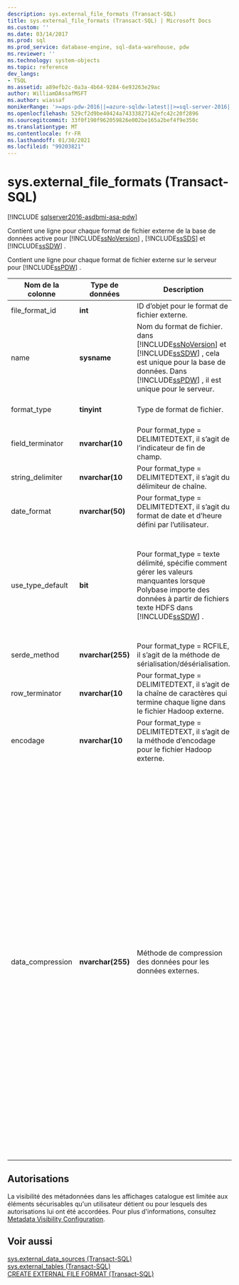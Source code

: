 ```yaml
---
description: sys.external_file_formats (Transact-SQL)
title: sys.external_file_formats (Transact-SQL) | Microsoft Docs
ms.custom: ''
ms.date: 03/14/2017
ms.prod: sql
ms.prod_service: database-engine, sql-data-warehouse, pdw
ms.reviewer: ''
ms.technology: system-objects
ms.topic: reference
dev_langs:
- TSQL
ms.assetid: a89efb2c-0a3a-4b64-9284-6e93263e29ac
author: WilliamDAssafMSFT
ms.author: wiassaf
monikerRange: '>=aps-pdw-2016||=azure-sqldw-latest||>=sql-server-2016||>=sql-server-linux-2017||=azuresqldb-mi-current'
ms.openlocfilehash: 529cf2d9be40424a74333827142efc42c20f2896
ms.sourcegitcommit: 33f0f190f962059826e002be165a2bef4f9e350c
ms.translationtype: MT
ms.contentlocale: fr-FR
ms.lasthandoff: 01/30/2021
ms.locfileid: "99203821"
---
```

# <a name="sysexternal_file_formats-transact-sql"></a>sys.external_file_formats (Transact-SQL)
[!INCLUDE [sqlserver2016-asdbmi-asa-pdw](../../includes/applies-to-version/sqlserver2016-asdbmi-asa-pdw.md)]

  Contient une ligne pour chaque format de fichier externe de la base de données active pour [!INCLUDE[ssNoVersion](../../includes/ssnoversion-md.md)] , [!INCLUDE[ssSDS](../../includes/sssds-md.md)] et [!INCLUDE[ssSDW](../../includes/sssdw-md.md)] .  
  
 Contient une ligne pour chaque format de fichier externe sur le serveur pour [!INCLUDE[ssPDW](../../includes/sspdw-md.md)] .  
  
|Nom de la colonne|Type de données|Description|Plage|  
|-----------------|---------------|-----------------|-----------|  
|file_format_id|**int**|ID d’objet pour le format de fichier externe.||  
|name|**sysname**|Nom du format de fichier. dans [!INCLUDE[ssNoVersion](../../includes/ssnoversion-md.md)] et [!INCLUDE[ssSDW](../../includes/sssdw-md.md)] , cela est unique pour la base de données. Dans [!INCLUDE[ssPDW](../../includes/sspdw-md.md)] , il est unique pour le serveur.||  
|format_type|**tinyint**|Type de format de fichier.|DELIMITEDTEXT, RCFILE, ORC, PARQUET|  
|field_terminator|**nvarchar(10**|Pour format_type = DELIMITEDTEXT, il s’agit de l’indicateur de fin de champ.||  
|string_delimiter|**nvarchar(10**|Pour format_type = DELIMITEDTEXT, il s’agit du délimiteur de chaîne.||  
|date_format|**nvarchar(50)**|Pour format_type = DELIMITEDTEXT, il s’agit du format de date et d’heure défini par l’utilisateur.||  
|use_type_default|**bit**|Pour format_type = texte délimité, spécifie comment gérer les valeurs manquantes lorsque Polybase importe des données à partir de fichiers texte HDFS dans [!INCLUDE[ssSDW](../../includes/sssdw-md.md)] .|0-stocker les valeurs manquantes en tant que chaîne « NULL ».<br /><br /> 1-stocker les valeurs manquantes en tant que valeur par défaut de la colonne.|  
|serde_method|**nvarchar(255)**|Pour format_type = RCFILE, il s’agit de la méthode de sérialisation/désérialisation.||  
|row_terminator|**nvarchar(10**|Pour format_type = DELIMITEDTEXT, il s’agit de la chaîne de caractères qui termine chaque ligne dans le fichier Hadoop externe.|Toujours' \n'.|  
|encodage|**nvarchar(10**|Pour format_type = DELIMITEDTEXT, il s’agit de la méthode d’encodage pour le fichier Hadoop externe.|Toujours’UTF8 '.|  
|data_compression|**nvarchar(255)**|Méthode de compression des données pour les données externes.|Pour format_type = DELIMITEDTEXT :<br /><br /> -'org. Apache. Hadoop. IO. compress. DefaultCodec'<br />-'org. Apache. Hadoop. IO. compress. GzipCodec'<br /><br /> Pour format_type = RCFILE :<br /><br /> -'org. Apache. Hadoop. IO. compress. DefaultCodec'<br /><br /> Pour format_type = ORC :<br /><br /> -'org. Apache. Hadoop. IO. compress. DefaultCodec'<br />-'org. Apache. Hadoop. IO. compress. SnappyCodec'<br /><br /> Pour format_type = PARQUET :<br /><br /> -'org. Apache. Hadoop. IO. compress. GzipCodec'<br />-'org. Apache. Hadoop. IO. compress. SnappyCodec'|  
  
## <a name="permissions"></a>Autorisations  
 La visibilité des métadonnées dans les affichages catalogue est limitée aux éléments sécurisables qu'un utilisateur détient ou pour lesquels des autorisations lui ont été accordées. Pour plus d'informations, consultez [Metadata Visibility Configuration](../../relational-databases/security/metadata-visibility-configuration.md).  
  
## <a name="see-also"></a>Voir aussi  
 [sys.external_data_sources &#40;Transact-SQL&#41;](../../relational-databases/system-catalog-views/sys-external-data-sources-transact-sql.md)   
 [sys.external_tables &#40;Transact-SQL&#41;](../../relational-databases/system-catalog-views/sys-external-tables-transact-sql.md)   
 [CREATE EXTERNAL FILE FORMAT &#40;Transact-SQL&#41;](../../t-sql/statements/create-external-file-format-transact-sql.md)  
  
  
